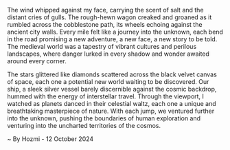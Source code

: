 
The wind whipped against my face, carrying the scent of salt and the distant cries of gulls. The rough-hewn wagon creaked and groaned as it rumbled across the cobblestone path, its wheels echoing against the ancient city walls.  Every mile felt like a journey into the unknown, each bend in the road promising a new adventure, a new face, a new story to be told. The medieval world was a tapestry of vibrant cultures and perilous landscapes, where danger lurked in every shadow and wonder awaited around every corner.  

The stars glittered like diamonds scattered across the black velvet canvas of space, each one a potential new world waiting to be discovered. Our ship, a sleek silver vessel barely discernible against the cosmic backdrop, hummed with the energy of interstellar travel. Through the viewport, I watched as planets danced in their celestial waltz, each one a unique and breathtaking masterpiece of nature.  With each jump, we ventured further into the unknown, pushing the boundaries of human exploration and venturing into the uncharted territories of the cosmos. 

~ By Hozmi - 12 October 2024
